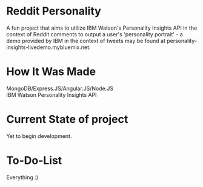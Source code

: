 # Reddit Personality

A fun project that aims to utilize IBM Watson's Personality Insights API in the context of Reddit comments to output a user's 'personality portrait' - a demo provided by IBM in the context of tweets may be found at personality-insights-livedemo.mybluemix.net.

# How It Was Made

MongoDB/Express.JS/Angular.JS/Node.JS  
IBM Watson Personality Insights API  

# Current State of project

Yet to begin development.

# To-Do-List  

Everything :)  
